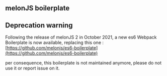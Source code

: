 ## melonJS boilerplate

## Deprecation warning

Following the release of melonJS 2 in October 2021, a new es6 Webpack Boilerplate is now available, replacing this one :
[https://github.com/melonjs/es6-boilerplate](https://github.com/melonjs/es6-boilerplate)

per consequence, this boilerplate is not maintained anymore, please do not use it or report issue on it.
